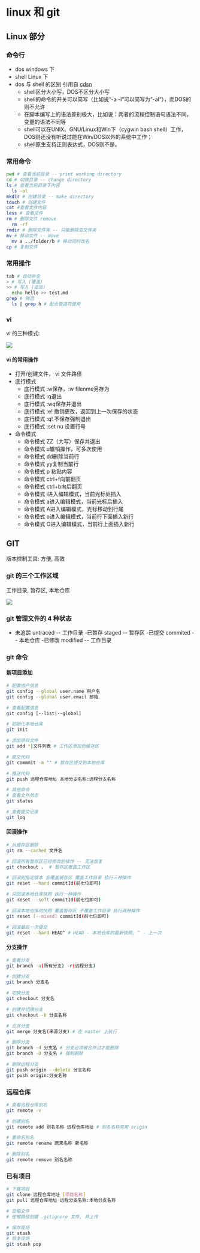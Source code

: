 # linux 和 git

## Linux 部分

### 命令行

- dos windows 下
- shell Linux 下
- dos 与 shell 的区别 引用自 [cdsn](http://blog.csdn.net/xiaoxinyu316/article/details/43486411)
  - shell区分大小写，DOS不区分大小写
  - shell的命令的开关可以简写（比如说“-a -l“可以简写为“-al“），而DOS的则不允许
  - 在脚本编写上的语法差别极大，比如说：两者的流程控制语句语法不同，变量的语法不同等
  - shell可以在UNIX、GNU/Linux和Win下（cygwin bash shell）工作，DOS则还没有听说过能在Win/DOS以外的系统中工作；
  - shell原生支持正则表达式，DOS则不是。

### 常用命令

```bash
pwd # 查看当前目录 -- print working directory
cd # 切换目录 -- change directory
ls # 查看当前目录下内容
  ls -al
mkdir # 创建目录 -- make directory
touch # 创建文件
cat #查看文件内容
less # 查看文件
rm # 删除文件 remove
  rm -rf
rmdir # 删除文件夹 -- 只能删除空文件夹
mv # 移动文件 -- move
  mv a ../folder/b # 移动同时改名
cp # 复制文件
```

### 常用操作

```bash
tab # 自动补全
> # 写入 (覆盖)
>> # 写入 (追加)
  echo hello >> test.md
grep # 筛选
  ls | grep h # 配合管道符使用
```

### vi

vi 的三种模式:

![](images/git/git1.jpg)

#### vi 的常用操作

- 打开/创建文件， vi 文件路径
- 底行模式
  - 底行模式 :w保存，:w filenme另存为
  - 底行模式 :q退出
  - 底行模式 :wq保存并退出
  - 底行模式 :e! 撤销更改，返回到上一次保存的状态
  - 底行模式 :q! 不保存强制退出
  - 底行模式 :set nu 设置行号
- 命令模式
  - 命令模式 ZZ（大写）保存并退出
  - 命令模式 u辙销操作，可多次使用
  - 命令模式 dd删除当前行
  - 命令模式 yy复制当前行
  - 命令模式 p 粘贴内容
  - 命令模式 ctrl+f向前翻页
  - 命令模式 ctrl+b向后翻页
  - 命令模式 i进入编辑模式，当前光标处插入
  - 命令模式 a进入编辑模式，当前光标后插入
  - 命令模式 A进入编辑模式，光标移动到行尾
  - 命令模式 o进入编辑模式，当前行下面插入新行
  - 命令模式 O进入编辑模式，当前行上面插入新行

## GIT

版本控制工具: 方便, 高效

### git 的三个工作区域

工作目录, 暂存区, 本地仓库

![](images/git/area.jpg)

### git 管理文件的 4 种状态

-	未追踪 untraced -- 工作目录
  -已暂存 staged -- 暂存区
  -已提交 commited -- 本地仓库
  -已修改 modified -- 工作目录

### git 命令

#### 新项目添加

```bash
# 配置用户信息
git config --global user.name 用户名
git config --global user.email 邮箱

# 查看配置信息
git config [--list|--global]

# 初始化本地仓库
git init

# 添加项目文件
git add *|文件列表 # 工作区添加到缓存区

# 提交代码
git commmit -m "" # 暂存区提交到本地仓库

# 推送代码
git push 远程仓库地址 本地分支名称:远程分支名称

# 其他命令
# 查看文件状态
git status

# 查看提交记录
git log
```

#### 回滚操作

```bash
# 从缓存区删除
git rm --cached 文件名

# 回滚所有暂存区已经修改的操作 -- 无法恢复
git checkout .  # 暂存区覆盖工作区

# 回滚到指定版本 会覆盖缓存区 覆盖工作目录 执行三种操作
git reset --hard commitId(前七位即可)

# 只回滚本地仓库快照 执行一种操作
git reset --soft commitId(前七位即可)

# 回滚本地仓库的快照 覆盖暂存区 不覆盖工作目录 执行两种操作
git reset [--mixed] commitId(前七位即可)

# 回滚最后一次提交
git reset --hard HEAD^ # HEAD - 本地仓库的最新快照, ^ - 上一次

```

#### 分支操作

```bash
# 查看分支
git branch -a(所有分支) -r(远程分支)

# 创建分支
git branch 分支名

# 切换分支
git checkout 分支名

# 创建并切换分支
git checkout -b 分支名称

# 合并分支
git merge 分支名(来源分支) # 在 master 上执行

# 删除分支
git branch -d 分支名 # 分支必须被合并过才能删除
git branch -D 分支名 # 强制删除

# 删除远程分支
git push origin --delete 分支名称
git push origin:分支名称
```

### 远程仓库

```bash
# 查看远程仓库别名
git remote -v

# 创建别名
git remote add 别名名称 远程仓库地址 # 别名名称常用 origin

# 重命名别名
git remote rename 原来名称 新名称

# 删除别名
git remote remove 别名名称
```

### 已有项目

```bash
# 下载项目
git clone 远程仓库地址 [项目名称]
git pull 远程仓库地址 远程分支名称:本地分支名称

# 忽略文件
# 在根路径创建 .gitignore 文件, 并上传

# 保存现场
git stash
# 恢复现场
git stash pop
```

